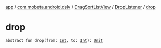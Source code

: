 [app](../../../index.md) / [com.mobeta.android.dslv](../../index.md) / [DragSortListView](../index.md) / [DropListener](index.md) / [drop](.)

# drop

`abstract fun drop(from: `[`Int`](https://kotlinlang.org/api/latest/jvm/stdlib/kotlin/-int/index.html)`, to: `[`Int`](https://kotlinlang.org/api/latest/jvm/stdlib/kotlin/-int/index.html)`): `[`Unit`](https://kotlinlang.org/api/latest/jvm/stdlib/kotlin/-unit/index.html)
